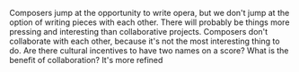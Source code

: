 Composers jump at the opportunity to write opera, but we don't jump at the option of writing pieces with each other. There will probably be things more pressing and interesting than collaborative projects. Composers don't collaborate with each other, because it's not the most interesting thing to do. Are there cultural incentives to have two names on a score? What is the benefit of collaboration? It's more refined